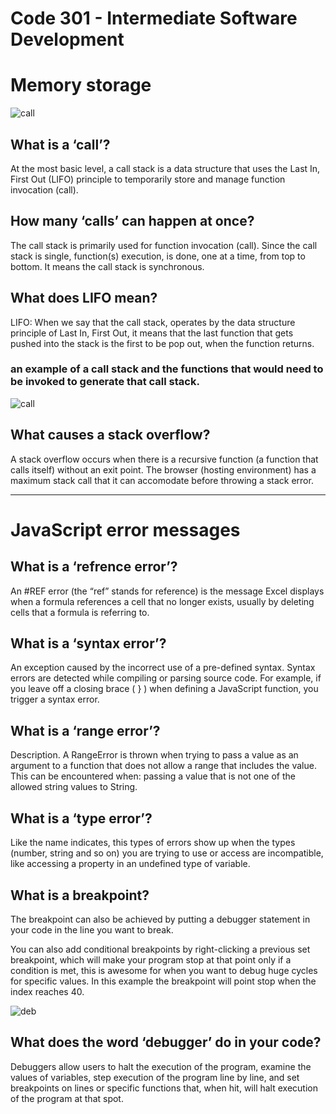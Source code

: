 # Code 301 - Intermediate Software Development

# Memory storage

![call](https://miro.medium.com/max/638/1*CCHexfHNCNo-f8aw3rbRew.jpeg)

## What is a ‘call’?
At the most basic level, a call stack is a data structure that uses the Last In, First Out (LIFO) principle to temporarily store and manage function invocation (call).

## How many ‘calls’ can happen at once?
The call stack is primarily used for function invocation (call). Since the call stack is single, function(s) execution, is done, one at a time, from top to bottom. It means the call stack is synchronous.

## What does LIFO mean?
LIFO: When we say that the call stack, operates by the data structure principle of Last In, First Out, it means that the last function that gets pushed into the stack is the first to be pop out, when the function returns.

### an example of a call stack and the functions that would need to be invoked to generate that call stack.
![call](https://miro.medium.com/max/1400/1*rJ2sh-q1deQGGGVG5gYyIQ.png)

## What causes a stack overflow?
A stack overflow occurs when there is a recursive function (a function that calls itself) without an exit point. The browser (hosting environment) has a maximum stack call that it can accomodate before throwing a stack error.

----------------------------------
# JavaScript error messages


## What is a ‘refrence error’?
An #REF error (the “ref” stands for reference) is the message Excel displays when a formula references a cell that no longer exists, usually 
 by deleting cells that a formula is referring to.

## What is a ‘syntax error’?
An exception caused by the incorrect use of a pre-defined syntax. Syntax errors are detected while compiling or parsing source code. For example, if you leave off a closing brace ( } ) when defining a JavaScript function, you trigger a syntax error.   

## What is a ‘range error’?
Description. A RangeError is thrown when trying to pass a value as an argument to a function that does not allow a range that includes the value. This can be encountered when: passing a value that is not one of the allowed string values to String.

## What is a ‘type error’?
Like the name indicates, this types of errors show up when the types (number, string and so on) you are trying to use or access are incompatible, like accessing a property in an undefined type of variable.

## What is a breakpoint?
The breakpoint can also be achieved by putting a debugger statement in your code in the line you want to break.

You can also add conditional breakpoints by right-clicking a previous set breakpoint, which will make your program stop at that point only if a condition is met, this is awesome for when you want to debug huge cycles for specific values. In this example the breakpoint will point stop when the index reaches 40.

![deb](https://www.edureka.co/blog/wp-content/uploads/2019/08/debuuging-steps-528x294.png)
## What does the word ‘debugger’ do in your code?
Debuggers allow users to halt the execution of the program, examine the values of variables, step execution of the program line by line, and set breakpoints on lines or specific functions that, when hit, will halt execution of the program at that spot.
